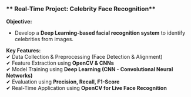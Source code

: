 ### ** Real-Time Project: Celebrity Face Recognition** 
**Objective:**  
- Develop a **Deep Learning-based facial recognition system** to identify celebrities from images.  

**Key Features:**  
✔ Data Collection & Preprocessing (Face Detection & Alignment)  
✔ Feature Extraction using **OpenCV & CNNs**  
✔ Model Training using **Deep Learning (CNN - Convolutional Neural Networks)**  
✔ Evaluation using **Precision, Recall, F1-Score**  
✔ Real-Time Application using **OpenCV for Live Face Recognition**  
